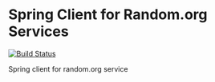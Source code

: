 # Spring Client for Random.org Services
[![Build Status](https://travis-ci.com/fmake-org/randomorg-spring-client.svg?branch=master)](https://travis-ci.com/fmake-org/randomorg-spring-client)

Spring client for random.org service

